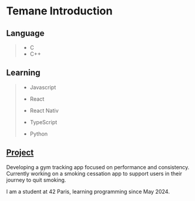 # **Temane Introduction**

## **Language**
> - C
> - C++

## **Learning**
> - Javascript
> 
> - React
> 
> - React Nativ
>
> - TypeScript
>
> - Python

## <ins>Project</ins>
Developing a gym tracking app focused on performance and consistency.
Currently working on a smoking cessation app to support users in their journey to quit smoking.


I am a student at 42 Paris, learning programming since May 2024.
